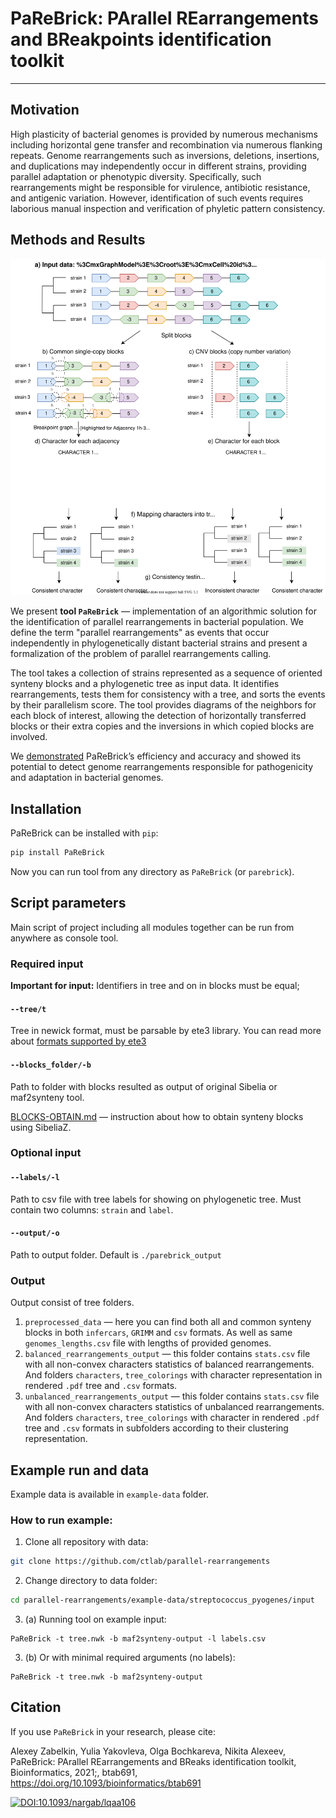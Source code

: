 # PaReBrick: PArallel REarrangements and BReakpoints identification toolkit

---
## Motivation
High plasticity of bacterial genomes is provided by numerous mechanisms including horizontal gene transfer and recombination via numerous flanking repeats. 
Genome rearrangements such as inversions, deletions, insertions, and duplications may independently occur in different strains, providing parallel adaptation or phenotypic diversity. 
Specifically, such rearrangements might be responsible for virulence, antibiotic resistance, and antigenic variation. 
However, identification of such events requires laborious manual inspection and verification of phyletic pattern consistency.

## Methods and Results

![Pipeline of tool](figs/pipeline.svg)

We present **tool `PaReBrick`** — implementation of an algorithmic solution for the identification of parallel rearrangements in bacterial population.
We define the term "parallel rearrangements" as events that occur independently in phylogenetically distant bacterial strains and present a formalization of the problem of parallel rearrangements calling.

The tool takes a collection of strains represented as a sequence of oriented synteny blocks and a phylogenetic tree as input data. 
It identifies rearrangements, tests them for consistency with a tree, and sorts the events by their parallelism score. 
The tool provides diagrams of the neighbors for each block of interest, allowing the detection of horizontally transferred blocks or their extra copies and the inversions in which copied blocks are involved.

We [demonstrated](https://doi.org/10.1093/bioinformatics/btab691) PaReBrick’s efficiency and accuracy and showed its potential to detect genome rearrangements responsible for pathogenicity and adaptation in bacterial genomes.

## Installation 

PaReBrick can be installed with `pip`:

```bash
pip install PaReBrick
```

Now you can run tool from any directory as `PaReBrick` (or `parebrick`).


## Script parameters
Main script of project including all modules together can be run from anywhere as console tool.

### Required input

**Important for input:** Identifiers in tree and on in blocks must be equal;

#### `--tree/t`
Tree in newick format, must be parsable by ete3 library.
You can read more about [formats supported by ete3](http://etetoolkit.org/docs/latest/tutorial/tutorial_trees.html#reading-and-writing-newick-trees)

#### `--blocks_folder/-b`
Path to folder with blocks resulted as output of original Sibelia or maf2synteny tool.

[BLOCKS-OBTAIN.md](BLOCKS-OBTAIN.md) — instruction about how to obtain synteny blocks using SibeliaZ.

### Optional input

#### `--labels/-l`
Path to csv file with tree labels for showing on phylogenetic tree. 
Must contain two columns: `strain` and `label`.

#### `--output/-o`
Path to output folder.
Default is `./parebrick_output`

### Output
Output consist of tree folders.
1. `preprocessed_data` — 
here you can find both all and common synteny blocks in both `infercars`, `GRIMM` and `csv` formats.
As well as same `genomes_lengths.csv` file with lengths of provided genomes.
2. `balanced_rearrangements_output` — this folder contains `stats.csv` file with all non-convex characters statistics of balanced rearrangements. 
And folders `characters`, `tree_colorings` with character representation in rendered `.pdf` tree and `.csv` formats.
3. `unbalanced_rearrangements_output` — this folder contains `stats.csv` file with all non-convex characters statistics of unbalanced rearrangements. 
And folders `characters`, `tree_colorings` with character in rendered `.pdf` tree and `.csv` formats in subfolders according to their clustering representation.


## Example run and data
Example data is available in `example-data` folder.

### How to run example:
1. Clone all repository with data:
```bash
git clone https://github.com/ctlab/parallel-rearrangements
```

2. Change directory to data folder:
```bash
cd parallel-rearrangements/example-data/streptococcus_pyogenes/input
```

3. (a) Running tool on example input:
```
PaReBrick -t tree.nwk -b maf2synteny-output -l labels.csv
```

3. (b) Or with minimal required arguments (no labels):
```
PaReBrick -t tree.nwk -b maf2synteny-output
```

## Citation

If you use `PaReBrick` in your research, please cite:

Alexey Zabelkin, Yulia Yakovleva, Olga Bochkareva, Nikita Alexeev, PaReBrick: PArallel REarrangements and BReaks identification toolkit, Bioinformatics, 2021;, btab691, https://doi.org/10.1093/bioinformatics/btab691 

[![DOI:10.1093/nargab/lqaa106](https://zenodo.org/badge/DOI/10.1093/nargab/lqaa106.svg)](https://academic.oup.com/nargab/article/3/1/lqaa106/6090162)